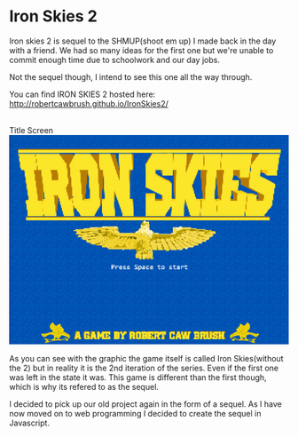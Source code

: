<h1>Iron Skies 2</h1>
Iron skies 2 is sequel to the SHMUP(shoot em up) I made back in the day with a friend. We had so many ideas for the first one
but we're unable to commit enough time due to schoolwork and our day jobs. 

Not the sequel though, I intend to see this one all the way through.

You can find IRON SKIES 2 hosted here: http://robertcawbrush.github.io/IronSkies2/ 

<br>
Title Screen <br>
<img src="/assets/IS-preview.jpg">

As you can see with the graphic the game itself is called Iron Skies(without the 2) but in reality it is the 2nd iteration of the series. Even if the first one was left in the state it was. This game is different than the first though, which is why its refered to as the sequel.

I decided to pick up our old project again in the form of a sequel. As I have now moved on to web programming I decided to create
the sequel in Javascript.
